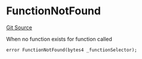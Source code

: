 # FunctionNotFound
[Git Source](https://github.com/thrackle-io/tron/blob/bbc344dde218df220c4305ef421070eaa38c5cad/src/client/token/handler/diamond/HandlerDiamond.sol)

When no function exists for function called


```solidity
error FunctionNotFound(bytes4 _functionSelector);
```

